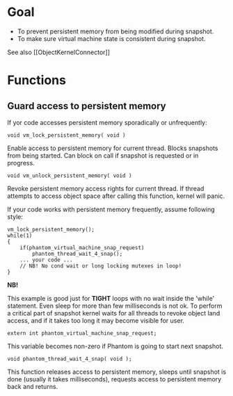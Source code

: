 # Goal

* To prevent persistent memory from being modified during snapshot.
* To make sure virtual machine state is consistent during snapshot.

See also [[ObjectKernelConnector]]

# Functions

## Guard access to persistent memory

If yor code accesses persistent memory sporadically or unfrequently:

`void vm_lock_persistent_memory( void )`

Enable access to persistent memory for current thread. Blocks snapshots from being started.
Can block on call if snapshot is requested or in progress.

`void vm_unlock_persistent_memory( void )`

Revoke persistent memory access rights for current thread. If thread attempts to access
object space after calling this function, kernel will panic.

If your code works with persistent memory frequently, assume following style:

```
vm_lock_persistent_memory();
while(1)
{
    if(phantom_virtual_machine_snap_request)
        phantom_thread_wait_4_snap();
    ... your code ...
    // NB! No cond wait or long locking mutexes in loop!
}
```

**NB!**

This example is good just for **TIGHT** loops with no wait inside the 'while' statement.
Even sleep for more than few milliseconds is not ok. To perform a critical part of snapshot kernel
waits for all threads to revoke object land access, and if it takes too long it may become
visible for user.

`extern int phantom_virtual_machine_snap_request;`

This variable becomes non-zero if Phantom is going to start next snapshot.

`void phantom_thread_wait_4_snap( void );`

This function releases access to persistent memory, sleeps until snapshot is done
(usually it takes milliseconds), requests access to persistent memory back and returns.


